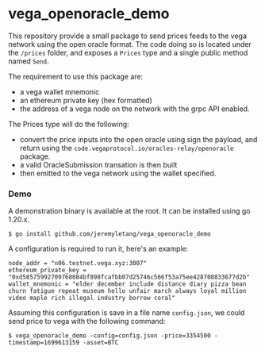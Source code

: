 vega_openoracle_demo
====================

This repository provide a small package to send prices feeds to the vega network using the open oracle format.
The code doing so is located under the `/prices` folder, and exposes a `Prices` type and a single public method named `Send`.

The requirement to use this package are:
- a vega wallet mnemonic
- an ethereum private key (hex formatted)
- the address of a vega node on the network with the grpc API enabled.


The Prices type will do the following:
- convert the price inputs into the open oracle using sign the payload, and return using the `code.vegaprotocol.io/oracles-relay/openoracle` package.
- a valid OracleSubmission transation is then built
- then emitted to the vega network using the wallet specified.

### Demo

A demonstration binary is available at the root. It can be installed using go 1.20.x.

```
$ go install github.com/jeremyletang/vega_openoracle_demo
```

A configuration is required to run it, here's an example:

```
node_addr = "n06.testnet.vega.xyz:3007"
ethereum_private_key = "0xd58575992709768084bf898fcafbb07d25746c566f53a75ee428708833677d2b"
wallet_mnemonic = "elder december include distance diary pizza bean churn fatigue repeat museum hello unfair march always loyal million video maple rich illegal industry borrow coral"
```

Assuming this configuration is save in a file name `config.json`, we could send price to vega with the following command:
```
$ vega_openoracle_demo -config=config.json -price=3354500 -timestamp=1699613159 -asset=BTC
```

